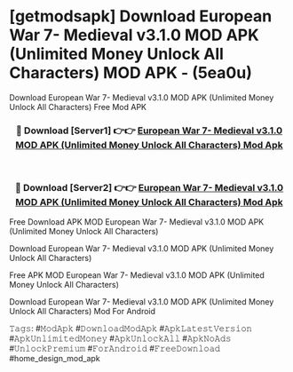 # [getmodsapk] Download European War 7- Medieval v3.1.0 MOD APK (Unlimited Money Unlock All Characters) MOD APK - (5ea0u)
Download European War 7- Medieval v3.1.0 MOD APK (Unlimited Money Unlock All Characters) Free Mod APK

<div align="center">
<h3>🔴 Download [Server1] 👉👉 <a href="https://apk-comot.site?title=European_War_7-_Medieval_v3.1.0_MOD_APK_(Unlimited_Money_Unlock_All_Characters)">European War 7- Medieval v3.1.0 MOD APK (Unlimited Money Unlock All Characters) Mod Apk</a></h3><br>

<h3>🔴 Download [Server2] 👉👉 <a href="https://apk-comot.site?title=European_War_7-_Medieval_v3.1.0_MOD_APK_(Unlimited_Money_Unlock_All_Characters)">European War 7- Medieval v3.1.0 MOD APK (Unlimited Money Unlock All Characters) Mod Apk</a></h3>
</div>


Free Download APK MOD European War 7- Medieval v3.1.0 MOD APK (Unlimited Money Unlock All Characters)

Download European War 7- Medieval v3.1.0 MOD APK (Unlimited Money Unlock All Characters) 

Free APK MOD European War 7- Medieval v3.1.0 MOD APK (Unlimited Money Unlock All Characters) 

Download European War 7- Medieval v3.1.0 MOD APK (Unlimited Money Unlock All Characters) Mod For Android

𝚃𝚊𝚐𝚜: #𝙼𝚘𝚍𝙰𝚙𝚔 #𝙳𝚘𝚠𝚗𝚕𝚘𝚊𝚍𝙼𝚘𝚍𝙰𝚙𝚔 #𝙰𝚙𝚔𝙻𝚊𝚝𝚎𝚜𝚝𝚅𝚎𝚛𝚜𝚒𝚘𝚗 #𝙰𝚙𝚔𝚄𝚗𝚕𝚒𝚖𝚒𝚝𝚎𝚍𝙼𝚘𝚗𝚎𝚢 #𝙰𝚙𝚔𝚄𝚗𝚕𝚘𝚌𝚔𝙰𝚕𝚕 #𝙰𝚙𝚔𝙽𝚘𝙰𝚍𝚜 #𝚄𝚗𝚕𝚘𝚌𝚔𝙿𝚛𝚎𝚖𝚒𝚞𝚖 #𝙵𝚘𝚛𝙰𝚗𝚍𝚛𝚘𝚒𝚍 #𝙵𝚛𝚎𝚎𝙳𝚘𝚠𝚗𝚕𝚘𝚊𝚍 #home_design_mod_apk